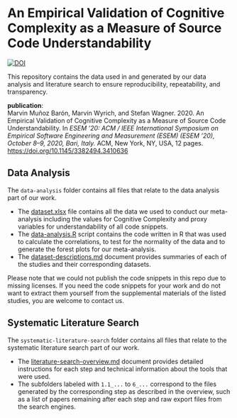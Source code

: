 # An Empirical Validation of Cognitive Complexity as a Measure of Source Code Understandability
[![DOI](https://zenodo.org/badge/DOI/10.5281/zenodo.3949828.svg)](https://doi.org/10.5281/zenodo.3949828)

This repository contains the data used in and generated by our data analysis and literature search to ensure reproducibility, repeatability, and transparency.

**publication**:  
Marvin Muñoz Barón, Marvin Wyrich, and Stefan Wagner. 2020. An Empirical Validation of Cognitive Complexity as a Measure of Source Code Understandability. In *ESEM ’20: ACM / IEEE International Symposium on Empirical Software Engineering and Measurement (ESEM) (ESEM ’20), October 8–9, 2020, Bari, Italy.* ACM, New York, NY, USA, 12 pages. https://doi.org/10.1145/3382494.3410636

## Data Analysis
The `data-analysis` folder contains all files that relate to the data analysis part of our work.
- The [dataset.xlsx](data-analysis/dataset.xlsx) file contains all the data we used to conduct our meta-analysis including the values for Cognitive Complexity and proxy variables for understandability of all code snippets.
- The [data-analysis.R](data-analysis/data-analysis.R) script contains the code written in R that was used to calculate the correlations, to test for the normality of the data and to generate the forest plots for our meta-analysis.
- The [dataset-descriptions.md](data-analysis/dataset-descriptions.md) document provides summaries of each of the studies and their corresponding datasets.

Please note that we could not publish the code snippets in this repo due to missing licenses. If you need the code snippets for your work and do not want to extract them yourself from the supplemental materials of the listed studies, you are welcome to contact us.

## Systematic Literature Search
The `systematic-literature-search` folder contains all files that relate to the systematic literature search part of our work.
- The [literature-search-overview.md](systematic-literature-search/literature-search-overview.md) document provides detailed instructions for each step and technical information about the tools that were used.
- The subfolders labeled with `1.1_...` to `6_...` correspond to the files generated by the corresponding step as described in the overview, such as a list of papers remaining after each step and raw export files from the search engines.
